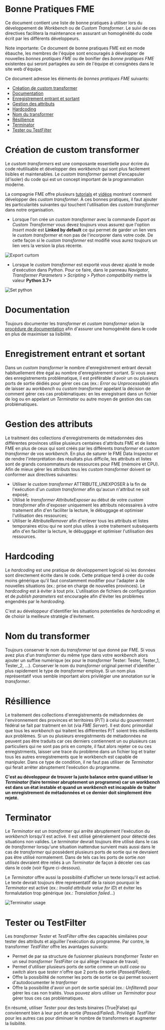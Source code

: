 # Bonne Pratiques FME

Ce document contient une liste de bonne pratiques à utiliser lors du développement de *Workbench* ou de *Custom Transformer*.  Le suivi de ces directives facilitera la maintenance en assurant un homogénéité du code écrit par les différents développeurs.

Note importante: Ce document de bonne pratiques FME est en mode ébauche, les membres de l'équipe sont encouragés à développer de nouvelles *bonnes pratiques FME* ou de bonifier des *bonne pratiques FME* existentes qui seront partagées au sein de l'équipe et consignées dans le site web d'équipe.   

Ce document adresse les éléments de *bonnes pratiques FME* suivants:

 - [Création de custom transformer](#Création-de-custom-transformer)
 - [Documentation](#Documentation)
 - [Enregistrement entrant et sortant](#Enregistrement-entrant-et-sortant)
 - [Gestion des attributs](#Gestion-des-attributs)
 - [Hardcoding](#Bookmark)
 - [Nom du transformer](#Nom-du-transformer)
 - [Résillience](#Résillience)
 - [Terminator](#Bookmark-imbriqué)
 - [Tester ou TestFilter](#Tester-ou-TestFilter)


# Création de custom transformer

Le *custom transformers* est une composante essentielle pour écrire du code réutilisable et développer des *workbench* qui sont plus facilement lisibles et maintenables.  Le *custom transformer* permet d'encapsuler (d'isoler) du code qui est un concept important de la programmation moderne.

La compagnie FME offre plusieurs [tutorials](https://docs.safe.com/fme/html/FME_Desktop_Documentation/FME_Workbench/Workbench/custom_transformer_creating.htm) et [vidéos](https://www.youtube.com/watch?v=oQ_SeW0sdEM&ab_channel=MarkIreland) montrant comment développer des *custom transformer*.  A ces bonnes pratiques, il faut ajouter les particularités suivantes qui touchent l'utilisation des *custom transformer* dans notre organisation.

  - Lorsque l'on crée un *custom transformer* avec la commande *Export as Custom Transformer* vous devez toujours vous assurez que l'option *Insert mode* est **Linked by default** ce qui permet de garder un lien vers le *custom transformer* et non pas de l'incorporer dans votre code.  De cette façon si le *custom transformer* est modifié vous aurez toujours un lien vers la version la plus récente.

![Export curtom](images/img_6.png)

  - Lorsque le *custom transformer* est exporté vous devez ajusté le mode d'exécution dans Python.  Pour ce faire, dans le panneau *Navigator*, *Transformer Parameters* > *Scripting* > *Python compatibility* mettre la valeur **Python 3.7+**

![Set python](images/img_7.png)

# Documentation

Toujours documenter les *transformer* et *custom transformer* selon la [procédure de documentation](Documentation%20FME.md) afin d'assurer une homogénéité dans le code en plus de maximiser sa lisibilité.
 

# Enregistrement entrant et sortant

Dans un *custom transformer* le nombre d'enregistrement entrant devrait habituellement être égal au nombre d'enregistrement sortant.  Si vous avez des enregistrements problématique, il est préférable d'avoir un ou plusieurs ports de sortie dédiés pour gérer ces cas (ex.: *Error* ou *Unprocessable*) afin de laisser au *workbench* ou *custom transformer* appelant la décision de comment gérer ces cas problématiques: en les enregistrant dans un fichier de log ou en appelant un *Terminator* ou autre moyen de gestion des cas problématiques.


# Gestion des attributs

Le traitment des collections d'enregistrements de métadonnées des différentes provinces utilise plusieurs centaines d'attributs FME et de listes FME en plus de ceux qui sont créés par les différents *transformer* et *custom transformer* de vos *workbench*.  En plus de saturer le FME Data Inspector et de rendre l'interprétation des résultats plus difficile, les attributs et listes sont de grands consommateurs de ressources pour FME (mémoire et CPU).  Afin de mieux gérer les attributs tous les *custom transformer* doivent se conformer aux directives suivantes:
  * Utiliser le *custom transformer* ATTRIBUTE_UNEXPOSER à la fin de l'exécution d'un *custom transformer* afin qu'aucun n'attribut ne soit exposé;
  * Utilisé le *transformer* *AttributeExposer* au début de votre *custom transformer* afin d'exposer uniquement les attributs nécessaires à votre traitement afin d'en faciliter la lecture, le débuggage et optimiser l'utilisation des ressources;
  * Utiliser le *AttributeRemover* afin d'enlever tous les attributs et listes temporaires et/ou qui ne sont plus utiles à votre traitement subséquents afin d'en faciliter la lecture, le débuggage et optimiser l'utilisation des ressources.


# Hardcoding

Le *hardcoding* est une pratique de développement logiciel où les données sont directement écrite dans le code.  Cette pratique tend à créer du code moins générique qu'il faut constamment modifier pour l'adapter à de nouvelles situations (ex.: prise en charge de nouvelles provinces).  Le *hardcoding* est à éviter à tout prix.  L'utilisation de fichiers de configuration et de *publish parameters* est encouragée afin d'éviter les problèmes engendrés par le *hardcoding*.

C'est au développeur d'identifier les situations potentielles de *hardcoding* et de choisir la meilleure stratégie d'évitement.


# Nom du transformer

Toujours conserver le nom du *transformer* tel que donné par FME.  Si vous avez plus d'un *transformer* du même type dans votre *workbench* alors ajouter un suffixe numérique (ex pour le *transformer* Tester: Tester, Tester_1, Tester_2, ...).  Conserver le nom du *transformer* original permet d'identifier plus rapidement le type de *transformer* employé.  Si un nom plus représentatif vous semble important alors privilégier une annotation sur le *transformer*. 


# Résillience

Le traitement des collections d'enregistrements de métadonnées de l'environnement des provinces et territoires (P/T) à celui du gouvernment fédéral se fait par traitment en lot (via *FME Server*).  Il est donc primordial que tous les *workbench* qui traitent les différentes P/T soient très résillients aux problèmes.  Si un ou plusieurs enregistrments de métadonnées ne peuvent pas être traduits car ces derniers contiennent un ou plusieurs cas particuliers qui ne sont pas pris en compte, il faut alors rejeter ce ou ces enregistrments, laisser une trace du problème dans un fichier log et traiter tous les autres enregistrements que le workbench est capable de manipuler.  Dans ce type de condition, il ne faut pas utiliser de *Terminator* qui ferait arrêter abruptement l'exécution du programme. 

**C'est au développeur de trouver la juste balance entre quand utiliser le *Terminator* (faire terminer abruptement un programme) car un *workbench* est dans un état instable et quand un *workbench* est incapable de traîter un enregistrement de métadonnées et ce dernier doit simplement être rejeté.**


# Terminator

Le *Terminator* est un *transformer* qui arrête abruptement l'exécution du *workbench* lorsqu'il est activé.  Il est utilisé généralement pour détecté des situations non valides.  Le *terminator* devrait toujours être utilisé dans le cas de *transformer* lorsqu'une situation inattendue survient mais aussi dans le cas de *transformer* qui possèdent plusieurs ports de sortie qui ne devraient pas être utilisé normalement. Dans de tels cas les ports de sortie *non utilisés* devraient être reliés à un *Terminator* de façon à déceler ces cas dans le code (voir figure ci-dessous).

Le *Terminator* offre aussi la possibilité d'afficher un texte lorsqu'il est activé.  Le texte devrait toujours être représentatif de la raison pourquoi le *Terminator* est activé (ex.: *Invalid attribute value for ID*) et éviter les formalutation trop générique (ex.: *Translation failed...*)

![Terminator usage](images/img_5.png)


# Tester ou TestFilter

Les *transformer* *Tester* et *TestFilter* offre des capacités similaires pour tester des attributs et aiguiller l'exécution du programme.  Par contre, le transformer *TestFilter* offre les avantages suivants: 
  - Permet de par sa structure de fusionner plusieurs *transformer* *Tester* en un seul *transformer* *TestFilter* ce qui allège l'espace de travail; 
  - Permet d'utiliser plusieurs ports de sortie comme un outil *case* ou *switch* alors que *tester* n'offre que 2 ports de sortie (*Passed/Failed*);
  - Offre la possibilité de nommer les ports de sortie ce qui permet souvent d'autodocumenter le *tranformer*
  - Offre la possibilité d'avoir un port de sortie spécial (ex.: *Unfiltered*) pour gérer les cas non traités.  Vous pouvez alors utiliser un *Terminator* pour gérer tous ces cas problématiques.

En résumé, utiliser *Tester* pour des tests binaires (True|False) qui conviennent bien à leur port de sortie (*Passed/Failed*). Privilégié *TestFilter* pour les autres cas pour diminuer le nombre de transformers et augmenter la lisibilité.
